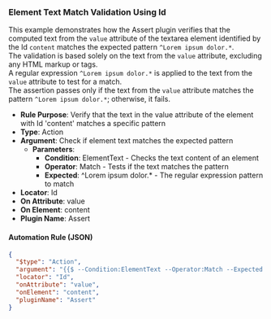 ### Element Text Match Validation Using Id

This example demonstrates how the Assert plugin verifies that the computed text from the `value` attribute of the textarea element identified by the Id `content` matches the expected pattern `^Lorem ipsum dolor.*`.  
The validation is based solely on the text from the `value` attribute, excluding any HTML markup or tags.  
A regular expression `^Lorem ipsum dolor.*` is applied to the text from the `value` attribute to test for a match.  
The assertion passes only if the text from the `value` attribute matches the pattern `^Lorem ipsum dolor.*`; otherwise, it fails.

- **Rule Purpose**: Verify that the text in the value attribute of the element with Id 'content' matches a specific pattern  
- **Type**: Action  
- **Argument**: Check if element text matches the expected pattern  
  - **Parameters**:  
    - **Condition**: ElementText - Checks the text content of an element  
    - **Operator**: Match - Tests if the text matches the pattern  
    - **Expected**: ^Lorem ipsum dolor.* - The regular expression pattern to match  
- **Locator**: Id  
- **On Attribute**: value  
- **On Element**: content  
- **Plugin Name**: Assert  

#### Automation Rule (JSON)

```json
{
  "$type": "Action",
  "argument": "{{$ --Condition:ElementText --Operator:Match --Expected:^Lorem ipsum dolor.*}}",
  "locator": "Id",
  "onAttribute": "value",
  "onElement": "content",
  "pluginName": "Assert"
}
```
